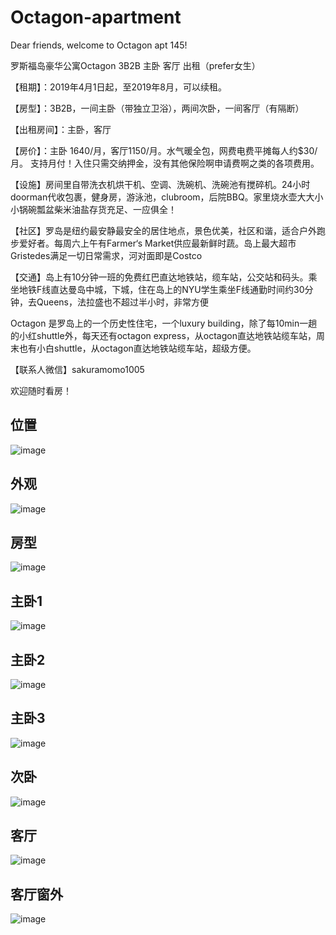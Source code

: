 # Octagon-apartment

Dear friends, welcome to Octagon apt 145!

罗斯福岛豪华公寓Octagon 3B2B 主卧 客厅 出租（prefer女生）

【租期】：2019年4月1日起，至2019年8月，可以续租。

【房型】：3B2B，一间主卧（带独立卫浴），两间次卧，一间客厅（有隔断）

【出租房间】：主卧，客厅

【房价】：主卧 1640/月，客厅1150/月。水气暖全包，网费电费平摊每人约$30/月。
支持月付！入住只需交纳押金，没有其他保险啊申请费啊之类的各项费用。

【设施】房间里自带洗衣机烘干机、空调、洗碗机、洗碗池有搅碎机。24小时doorman代收包裹，健身房，游泳池，clubroom，后院BBQ。家里烧水壶大大小小锅碗瓢盆柴米油盐存货充足、一应俱全！

【社区】罗岛是纽约最安静最安全的居住地点，景色优美，社区和谐，适合户外跑步爱好者。每周六上午有Farmer‘s Market供应最新鲜时蔬。岛上最大超市Gristedes满足一切日常需求，河对面即是Costco

【交通】岛上有10分钟一班的免费红巴直达地铁站，缆车站，公交站和码头。乘坐地铁F线直达曼岛中城，下城，住在岛上的NYU学生乘坐F线通勤时间约30分钟，去Queens，法拉盛也不超过半小时，非常方便

Octagon 是罗岛上的一个历史性住宅，一个luxury building，除了每10min一趟的小红shuttle外，每天还有octagon express，从octagon直达地铁站缆车站，周末也有小白shuttle，从octagon直达地铁站缆车站，超级方便。

【联系人微信】sakuramomo1005

欢迎随时看房！ 

## 位置

![image](https://github.com/sakuramomo1005/Octagon-apartment/blob/master/Pictures/%E4%BD%8D%E7%BD%AE.JPG)

## 外观

![image](https://github.com/sakuramomo1005/Octagon-apartment/blob/master/Pictures/octagon%E5%A4%96%E8%A7%82.JPG)

## 房型

![image](https://github.com/sakuramomo1005/Octagon-apartment/blob/master/Pictures/%E6%88%BF%E5%9E%8B.JPG)

## 主卧1

![image](https://github.com/sakuramomo1005/Octagon-apartment/blob/master/Pictures/%E4%B8%BB%E5%8D%A7.jpg)

## 主卧2

![image](https://github.com/sakuramomo1005/Octagon-apartment/blob/master/Pictures/%E4%B8%BB%E5%8D%A7-%E5%A4%A7closet.jpg)

## 主卧3

![image](https://github.com/sakuramomo1005/Octagon-apartment/blob/master/Pictures/%E4%B8%BB%E5%8D%A7%E7%AA%97%E5%A4%96%E9%A3%8E%E6%99%AF%E5%A5%BD.JPG)

## 次卧

![image](https://github.com/sakuramomo1005/Octagon-apartment/blob/master/Pictures/%E6%AC%A1%E5%8D%A7.JPG)
                                                                                         

## 客厅

![image](https://github.com/sakuramomo1005/Octagon-apartment/blob/master/Pictures/IMG_2308.JPG)

## 客厅窗外

![image](https://github.com/sakuramomo1005/Octagon-apartment/blob/master/Pictures/IMG_2309.JPG)
